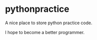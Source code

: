 # pythonpractice

A nice place to store python practice code.

I hope to become a better programmer. 
